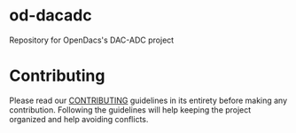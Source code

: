 # od-dacadc
Repository for OpenDacs's DAC-ADC project

# Contributing
Please read our [CONTRIBUTING](CONTRIBUTING.md) guidelines in its entirety before making any contribution. Following the guidelines will help keeping the project organized and help avoiding conflicts.
